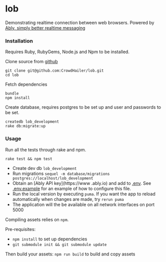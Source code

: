 # lob
Demonstrating realtime connection between web browsers. Powered by [Ably, simply better realtime messaging](https://www.ably.io)

### Installation

Requires Ruby, RubyGems, Node.js and Npm to be installed.

Clone source from [github](https://github.com/CrowdHailer/lob)

```
git clone git@github.com:CrowdHailer/lob.git
cd lob
```

Fetch dependencies

```
bundle
npm install
```

Create database, requires postgres to be set up and user and passwords to be set.

```
createdb lob_development
rake db:migrate:up
```

### Usage

Run all the tests through rake and npm.

```
rake test && npm test
```

* Create dev db `lob_development`
* Run migrations `sequel -m database/migrations postgres://localhost/lob_development`
* Obtain an [Ably API key](https://www
.ably.io) and add to [.env](.env). See [.env.example](.env.example) for an example of how to configure this file.
* Run the local version by executing `puma`.  If you want the app to reload automatically when changes are made, try `rerun puma`
* The application will the be available on all network interfaces on port 5000

Compiling assets relies on `npm`.

Pre-requisites:
* `npm install` to set up dependencies
* `git submodule init && git submodule update`

Then build your assets:
`npm run build` to build and copy assets

